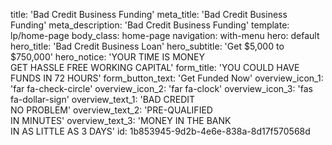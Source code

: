 title: 'Bad Credit Business Funding'
meta_title: 'Bad Credit Business Funding'
meta_description: 'Bad Credit Business Funding'
template: lp/home-page
body_class: home-page
navigation: with-menu
hero: default
hero_title: 'Bad Credit Business Loan'
hero_subtitle: 'Get $5,000 to $750,000'
hero_notice: 'YOUR TIME IS MONEY </br>GET HASSLE FREE WORKING CAPITAL'
form_title: 'YOU COULD HAVE FUNDS IN  72 HOURS'
form_button_text: 'Get Funded Now'
overview_icon_1: 'far fa-check-circle'
overview_icon_2: 'far fa-clock'
overview_icon_3: 'fas fa-dollar-sign'
overview_text_1: 'BAD CREDIT </br> NO PROBLEM'
overview_text_2: 'PRE-QUALIFIED </br> IN MINUTES'
overview_text_3: 'MONEY IN THE BANK </br>IN AS LITTLE AS 3 DAYS'
id: 1b853945-9d2b-4e6e-838a-8d17f570568d
